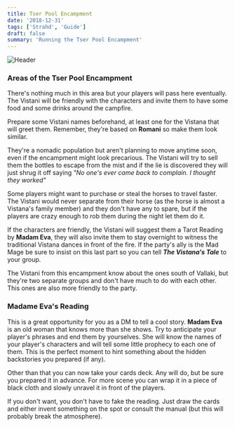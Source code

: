 ```yaml
---
title: Tser Pool Encampment
date: '2018-12-31'
tags: ['Strahd', 'Guide']
draft: false
summary: 'Running the Tser Pool Encampment'
---
```


![Header](/static/images/header_vistani.jpg)

### Areas of the Tser Pool Encampment

There's nothing much in this area but your players will pass here eventually. The Vistani will be friendly with the characters and invite them to have some food and some drinks around the campfire.

Prepare some Vistani names beforehand, at least one for the Vistana that will greet them. Remember, they're based on **Romani** so make them look similar.

They're a nomadic population but aren't planning to move anytime soon, even if the encampment might look precarious. The Vistani will try to sell them the bottles to escape from the mist and if the lie is discovered they will just shrug it off saying _"No one's ever came back to complain. I thought they worked"_

Some players might want to purchase or steal the horses to travel faster. The Vistani would never separate from their horse (as the horse is almost a Vistana's family member) and they don't have any to spare, but if the players are crazy enough to rob them during the night let them do it.

If the characters are friendly, the Vistani will suggest them a Tarot Reading by **Madam Eva**, they will also invite them to stay overnight to witness the traditional Vistana dances in front of the fire. If the party's ally is the Mad Mage be sure to insist on this last part so you can tell **_The Vistana's Tale_** to your group.

The Vistani from this encampment know about the ones south of Vallaki, but they're two separate groups and don't have much to do with each other. This ones are also more friendly to the party.

### Madame Eva's Reading

This is a great opportunity for you as a DM to tell a cool story. **Madam Eva** is an old woman that knows more than she shows. Try to anticipate your player's phrases and end them by yourselves. She will know the names of your player's characters and will tell some little prophecy to each one of them. This is the perfect moment to hint something about the hidden backstories you prepared (if any).

Other than that you can now take your cards deck. Any will do, but be sure you prepared it in advance. For more scene you can wrap it in a piece of black cloth and slowly unravel it in front of the players.

If you don't want, you don't have to fake the reading. Just draw the cards and either invent something on the spot or consult the manual (but this will probably break the atmosphere).
